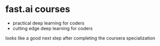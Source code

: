 # fast.ai courses
* practical deep learning for coders
* cutting edge deep learning for coders

looks like a good next step after completing the coursera specialization
